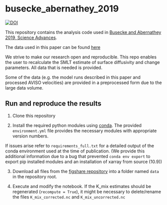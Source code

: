 # busecke_abernathey_2019

[![DOI](https://zenodo.org/badge/155008528.svg)](https://zenodo.org/badge/latestdoi/155008528)

This repository contains the analysis code used in [Busecke and Abernathey 2019, Science Advances](http://advances.sciencemag.org/content/5/1/eaav5014).

The data used in this paper can be found [here](https://figshare.com/articles/Global_Ocean_Surface_Diffusivities_derived_from_Altimetry/4928693)

We strive to make our research open and reproducible. This repo enables the user to recalculate the SMLT estimate of surface diffusivity and change parameters. All data that is needed is provided.

Some of the data (e.g. the model runs described in this paper and processed AVISO velocities) are provided in a preprocessed form due to the large data volume.

## Run and reproduce the results

1. Clone this repository

2. Install the required python modules using [conda](https://conda.io/docs/user-guide/tasks/manage-environments.html#creating-an-environment-from-an-environment-yml-file).
The provided `environment.yml` file provides the necessary modules with appropriate version numbers.

If issues arise refer to `requirements_full.txt` for a detailed output of the conda environment used at the time of publication.
(We provide this additional information due to a bug that prevented `conda env export` to export pip installed modules and an installation of xarray from source (10.9))

3. Download all files from the [figshare repository](https://figshare.com/articles/Global_Ocean_Surface_Diffusivities_derived_from_Altimetry/4928693) into a folder named `data` in the repository root.

4. Execute and modify the notebook.
If the K_mix estimates should be regenerated (`recompute = True`), it might be necessary to delete/rename the files `K_mix_corrected.nc` and `K_mix_uncorrected.nc`
